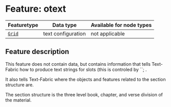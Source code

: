 # Feature: otext

Featuretype | Data type | Available for node types
---  | --- | --- 
[`Grid`](home.md#grid-features) | text configuration | not applicable

## Feature description

This feature does not contain data, but contains information that tells Text-Fabric how to produce text strings for slots (this is controled by ``; .

It also tells Text-Fabric where the objects and features related to the section structure are.

The section structure is the three level book, chapter, and verse division of the material.
